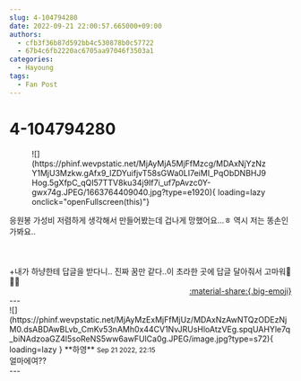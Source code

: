 ```yaml
---
slug: 4-104794280
date: 2022-09-21 22:00:57.665000+09:00
authors:
  - cfb3f36b87d592bb4c530878b0c57722
  - 67b4c6fb2220ac6705aa97046f3503a1
categories:
  - Hayoung
tags:
  - Fan Post
---
```


# 4-104794280

<div class="post-container" markdown="1">
<div class="content-container md-sidebar__scrollwrap" markdown="1">


<figure markdown="1">
![](https://phinf.wevpstatic.net/MjAyMjA5MjFfMzcg/MDAxNjYzNzY1MjU3Mzkw.gAfx9_lZDYuifjvT58sGWa0LI7eiMI_PqObDNBHJ9Hog.5gXfpC_qQI57TTV8ku34j9If7i_uf7pAvzc0Y-gwx74g.JPEG/1663764409040.jpg?type=e1920){ loading=lazy onclick="openFullscreen(this)"}
</figure>
응원봉 가성비 저렴하게 생각해서 만들어봤는데 겁나게 망했어요...ㅎ 역시 저는 똥손인가봐요..<br><br><br><br>+내가 하냥한테 답글을 받다니.. 진짜 꿈만 같다..이 초라한 곳에 답글 달아줘서 고마워💚🍀🍀

</div>
</div>

<div style="text-align: right;" markdown="1">
<a href="https://weverse.io/fromis9/fanpost/4-104794280" style="text-align: right;">:material-share:{.big-emoji}</a>
</div>
---

<div class="comments-container md-sidebar__scrollwrap" markdown="1">
<div class="comment" markdown="1">
<div class='id-container' markdown="1">
![](https://phinf.wevpstatic.net/MjAyMzExMjFfMjUz/MDAxNzAwNTQzODEzNjM0.dsABDAwBLvb_CmKv53nAMh0x44CV1NvJRUsHloAtzVEg.spqUAHYle7q_biNAdzoaGZ4l5soReNS5ww6awFUlCa0g.JPEG/image.jpg?type=s72){ loading=lazy }
**<span class="artist">하영</span>** <small>Sep 21 2022, 22:15</small><br>
</div>
<div class='comment-body' markdown="1">
얼마에여??
</div>
</div>
</div>
---
